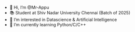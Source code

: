 - 👋 Hi, I’m @Mr-Appu
- 📚 Student at Shiv Nadar University Chennai (Batch of 2025)
- 👀 I’m interested in Datascience & Artificial Intelligence
- 🌱 I’m currently learning Python/C/C++

<!---
Mr-Appu/Mr-Appu is a ✨ special ✨ repository because its `README.md` (this file) appears on your GitHub profile.
You can click the Preview link to take a look at your changes.
--->
